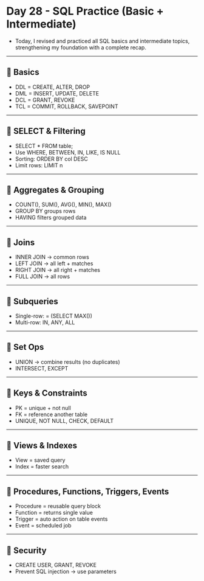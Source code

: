 # Day 28 - SQL Practice (Basic + Intermediate)
- Today, I revised and practiced all SQL basics and intermediate topics, strengthening my foundation with a complete recap.
---

## 📌 Basics
- DDL = CREATE, ALTER, DROP
- DML = INSERT, UPDATE, DELETE
- DCL = GRANT, REVOKE
- TCL = COMMIT, ROLLBACK, SAVEPOINT
---

## 📌 SELECT & Filtering
- SELECT * FROM table;
- Use WHERE, BETWEEN, IN, LIKE, IS NULL
- Sorting: ORDER BY col DESC
- Limit rows: LIMIT n
---

## 📌 Aggregates & Grouping
- COUNT(), SUM(), AVG(), MIN(), MAX()
- GROUP BY groups rows
- HAVING filters grouped data
---

## 📌 Joins
- INNER JOIN → common rows
- LEFT JOIN → all left + matches
- RIGHT JOIN → all right + matches
- FULL JOIN → all rows
---

## 📌 Subqueries
- Single-row: = (SELECT MAX())
- Multi-row: IN, ANY, ALL
---

## 📌 Set Ops
- UNION → combine results (no duplicates)
- INTERSECT, EXCEPT
---

## 📌 Keys & Constraints
- PK = unique + not null
- FK = reference another table
- UNIQUE, NOT NULL, CHECK, DEFAULT
---

## 📌 Views & Indexes
- View = saved query
- Index = faster search
---

## 📌 Procedures, Functions, Triggers, Events
- Procedure = reusable query block
- Function = returns single value
- Trigger = auto action on table events
- Event = scheduled job
---

## 📌 Security
- CREATE USER, GRANT, REVOKE
- Prevent SQL injection → use parameters
